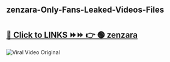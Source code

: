 
 ## zenzara-Only-Fans-Leaked-Videos-Files

# <h2><a href="https://mediaupload.pro?zenzara">🔗 Click to LINKS ⏩⏩ 👉 🟢 zenzara </a></h2>

<a href="https://mediaupload.pro?zenzara" rel="nofollow" data-target="animated-image.originalLink"><img src="https://i.ibb.co.com/xMMVF88/686577567.gif" alt="Viral Video Original" style="max-width: 100%; display: inline-block;" data-target="animated-image.originalImage"></a>